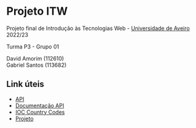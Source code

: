 # Projeto ITW

Projeto final de Introdução às Tecnologias Web - [Universidade de Aveiro](https://ua.pt) 2022/23

Turma P3 - Grupo 01

David Amorim (112610) <br />
Gabriel Santos (113682)

## Link úteis
- [API](http://192.168.160.58/Olympics/)
- [Documentação API](http://192.168.160.58/Olympics/Help)
- [IOC Country Codes](https://en.wikipedia.org/wiki/List_of_IOC_country_codes)
- [Projeto](https://github.com/users/davidffa/projects/1/)